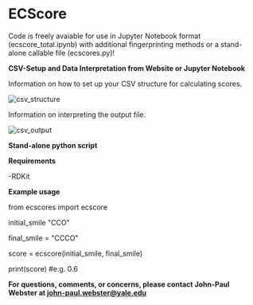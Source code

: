 # ECScore
Code is freely avaiable for use in Jupyter Notebook format (ecscore_total.ipynb) with additional fingerprinting methods or a stand-alone callable file (ecscores.py)!

**CSV-Setup and Data Interpretation from Website or Jupyter Notebook**

Information on how to set up your CSV structure for calculating scores.

![csv_structure](https://github.com/user-attachments/assets/95f697da-a8b3-48e0-92ce-126f26a1240f)

Information on interpreting the output file.

![csv_output](https://github.com/user-attachments/assets/fcdb14a3-697a-4acb-800d-83d0a3c1f610)

**Stand-alone python script**

**Requirements**

-RDKit

**Example usage**

from ecscores import ecscore

initial_smile "CCO"

final_smile = "CCCO"

score = ecscore(initial_smile, final_smile)

print(score) #e.g. 0.6

**For questions, comments, or concerns, please contact John-Paul Webster at john-paul.webster@yale.edu**
